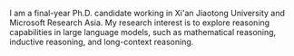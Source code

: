 I am a final-year Ph.D. candidate working in Xi'an Jiaotong University and Microsoft Research Asia.
My research interest is to explore reasoning capabilities in large language models, such as mathematical reasoning, inductive reasoning, and long-context reasoning.

